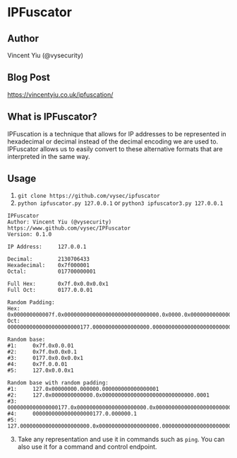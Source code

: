 # IPFuscator

## Author

Vincent Yiu (@vysecurity)

## Blog Post
https://vincentyiu.co.uk/ipfuscation/

## What is IPFuscator?

IPFuscation is a technique that allows for IP addresses to be represented in hexadecimal or decimal instead of the decimal encoding we are used to. IPFuscator allows us to easily convert to these alternative formats that are interpreted in the same way.

## Usage

1) `git clone https://github.com/vysec/ipfuscator`
2) `python ipfuscator.py 127.0.0.1` or `python3 ipfuscator3.py 127.0.0.1` 

```
IPFuscator
Author: Vincent Yiu (@vysecurity)
https://www.github.com/vysec/IPFuscator
Version: 0.1.0

IP Address:     127.0.0.1

Decimal:        2130706433
Hexadecimal:    0x7f000001
Octal:          017700000001

Full Hex:       0x7f.0x0.0x0.0x1
Full Oct:       0177.0.0.01

Random Padding:
Hex:    0x000000000007f.0x000000000000000000000000000000.0x0000.0x0000000000000000000000001
Oct:    00000000000000000000000177.000000000000000000.00000000000000000000000000000.000001

Random base:
#1:     0x7f.0x0.0.01
#2:     0x7f.0x0.0x0.1
#3:     0177.0x0.0x0.0x1
#4:     0x7f.0.0.01
#5:     127.0x0.0.0x1

Random base with random padding:
#1:     127.0x00000000.000000.000000000000000001
#2:     127.0x0000000000000.0x00000000000000000000000000000.0001
#3:     0000000000000000177.0x0000000000000000000000.0x00000000000000000000000000.1
#4:     0000000000000000000177.0.000000.1
#5:     127.0000000000000000000000.0x0000000000000000000.000000000000000000000000000001
```

3) Take any representation and use it in commands such as `ping`. You can also use it for a command and control endpoint.
